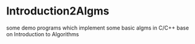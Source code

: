 # Introduction2Algms
some demo programs which implement some basic algms in C/C++ base on Introduction to Algorithms
